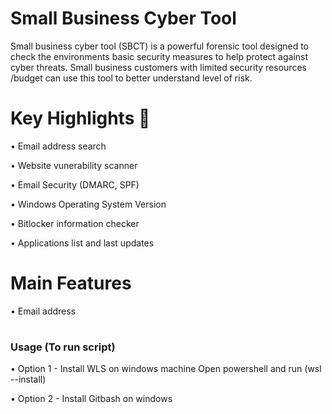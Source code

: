 # Small Business Cyber Tool

Small business cyber tool (SBCT) is a powerful forensic tool designed to check the environments
basic security measures to help protect against cyber threats. Small business customers with limited
security resources /budget can use this tool to better understand level of risk.

# Key Highlights :mag_right:

&#8226; Email address search

&#8226; Website vunerability scanner

&#8226; Email Security (DMARC, SPF)

&#8226; Windows Operating System Version 

&#8226; Bitlocker information checker

&#8226; Applications list and last updates  


# Main Features

&#8226; Email address


# <h3> Usage  (To run script)

&#8226; Option 1 - Install WLS on windows machine 
Open powershell and run 
(wsl --install)

&#8226; Option 2 - Install Gitbash on windows
